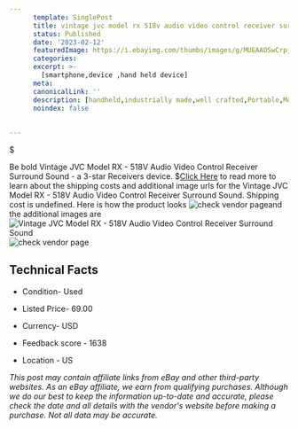 ```yaml
---
      template: SinglePost
      title: vintage jvc model rx 518v audio video control receiver surround sound
      status: Published
      date: '2023-02-12'
      featuredImage: https://i.ebayimg.com/thumbs/images/g/MUEAAOSwCrpjzHED/s-l225.jpg
      categories: 
      excerpt: >-
        [smartphone,device ,hand held device]
      meta:
      canonicalLink: ''
      description: [handheld,industrially made,well crafted,Portable,Mobile,Compact,Convenient,Lightweight,Maneuverable,Man-portable,Miniature,Carriable,Hand-held,Light,Holdable,Transportable,Mobile device,Pocket-sized,On-the-go,Wireless,Cordless,Compact size,Convenient size, smartphone,device ,hand held device]
      noindex: false
      
        
---
```

$

Be bold Vintage JVC Model RX - 518V Audio Video Control Receiver Surround Sound - a 3-star Receivers device.
$[Click Here](https://www.ebay.com/itm/285117399539?hash=item42625241f3%3Ag%3AMUEAAOSwCrpjzHED&mkevt=1&mkcid=1&mkrid=711-53200-19255-0&campid=%253CePNCampaignId%253E&customid=%253CreferenceId%253E&toolid=10049) to read more to learn about the shipping costs and additional image urls for the Vintage JVC Model RX - 518V Audio Video Control Receiver Surround Sound. Shipping cost is undefined. Here is how the product looks ![check vendor page](https://i.ebayimg.com/thumbs/images/g/MUEAAOSwCrpjzHED/s-l225.jpg)and the additional images are![Vintage JVC Model RX - 518V Audio Video Control Receiver Surround Sound](https://i.ebayimg.com/images/g/MUEAAOSwCrpjzHED/s-l1600.jpg)![check vendor page](https://origin-galleryplus.ebayimg.com/ws/web/285117399539_2_0_1/225x225.jpg,https://origin-galleryplus.ebayimg.com/ws/web/285117399539_3_0_1/225x225.jpg,https://origin-galleryplus.ebayimg.com/ws/web/285117399539_4_0_1/225x225.jpg,https://origin-galleryplus.ebayimg.com/ws/web/285117399539_5_0_1/225x225.jpg,https://origin-galleryplus.ebayimg.com/ws/web/285117399539_6_0_1/225x225.jpg,https://origin-galleryplus.ebayimg.com/ws/web/285117399539_7_0_1/225x225.jpg,https://origin-galleryplus.ebayimg.com/ws/web/285117399539_8_0_1/225x225.jpg,https://origin-galleryplus.ebayimg.com/ws/web/285117399539_9_0_1/225x225.jpg,https://origin-galleryplus.ebayimg.com/ws/web/285117399539_10_0_1/225x225.jpg)



 ## Technical Facts 



     
      

 - Condition- Used 


      

 - Listed Price- 69.00 


      

 - Currency- USD 


      

 - Feedback score - 1638 


      

 - Location - US 


      
      

 *_This post may contain affiliate links from eBay and other third-party websites. As an eBay affiliate, we earn from qualifying purchases. Although we do our best to keep the information up-to-date and accurate, please check the date and all details with the vendor's website before making a purchase. Not all data may be accurate._*






